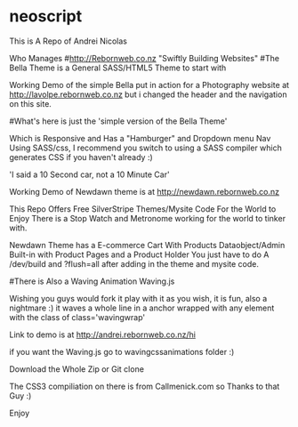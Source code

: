 # neoscript

This is A Repo of Andrei Nicolas

Who Manages
#http://Rebornweb.co.nz "Swiftly Building Websites"
#The Bella Theme is a General SASS/HTML5 Theme to start with 

Working Demo of the simple Bella put in action for a Photography website at
http://lavolpe.rebornweb.co.nz but i changed the header and the navigation on this site.

#What's here is just the 'simple version of the Bella Theme'

Which is Responsive and Has a "Hamburger" and Dropdown menu Nav Using SASS/css,
I recommend you switch to using a SASS compiler which generates CSS if you haven't
already :)

'I said a 10 Second car, not a 10 Minute Car'


Working Demo of Newdawn theme is at http://newdawn.rebornweb.co.nz

This Repo Offers Free SilverStripe Themes/Mysite Code For the World to Enjoy There is a Stop Watch 
and Metronome working for the world to tinker with.

Newdawn Theme has a E-commerce Cart With Products Dataobject/Admin Built-in with Product Pages and a Product Holder
You just have to do A /dev/build and ?flush=all after adding in the theme and mysite code.

#There is Also a Waving Animation Waving.js

Wishing you guys would fork it play with it as you wish,
it is fun, also a nightmare :) it waves a whole line in a anchor wrapped with
any element with the class of class='wavingwrap' 

Link to demo is at http://andrei.rebornweb.co.nz/hi

if you want the Waving.js go to wavingcssanimations folder :)

Download the Whole Zip or Git clone



The CSS3 compiliation on there is from Callmenick.com so Thanks to that Guy :)  

Enjoy
